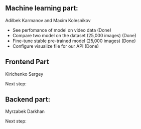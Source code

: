 ## Machine learning part:
Adilbek Karmanov and Maxim Kolesnikov
- See perfomance of model on video data (Done)
- Compare two model on the dataset (25,000 images) (Done)
- Fine-tune stable pre-trained model (25,000 images) (Done)
- Configure visualize file for our API (Done)

## Frontend Part
Kirichenko Sergey



Next step:



## Backend part:
Myrzabek Darkhan


Next step:
